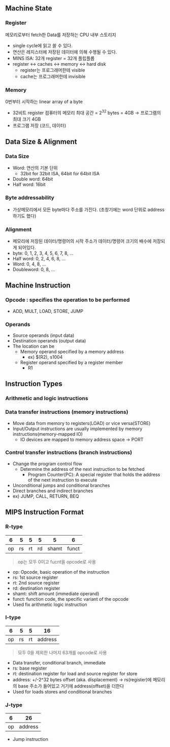 ## Machine State
### Register
메모리로부터 fetch한 Data를 저장하는 CPU 내부 스토리지
- single cycle에 읽고 쓸 수 있다.
- 연산은 레지스터에 저장된 데이터에 의해 수행될 수 있다.
- MINS ISA: 32개 register = 32개 플립플롭
- register <-> caches <-> memory <-> hard disk
	- register는 프로그래머한테 visible
	- cache는 프로그래머한테 invisible
### Memory
0번부터 시작하는 linear array of a byte
- 32비트 register 컴퓨터의 메모리 최대 공간 = $2^{32}$ bytes = 4GB -> 프로그램의 최대 크기 4GB
- 프로그램 저장 (코드, 데이터)

## Data Size & Alignment
### Data Size
- Word: 연산의 기본 단위
	- 32bit for 32bit ISA, 64bit for 64bit ISA
- Double word: 64bit
- Half word: 16bit
### Byte addressability
- 가상메모리에서 모든 byte마다 주소를 가진다. (초창기에는 word 단위로 address하기도 했다)
### Alignment
- 메모리에 저장된 데이터/명령어의 시작 주소가 데이터/명령어 크기의 배수에 저장되게 되어있다.
- byte: 0, 1, 2, 3, 4, 5, 6, 7, 8, ...
- Half word: 0, 2, 4, 6, 8, ...
- Word: 0, 4, 8, ...
- Doubleword: 0, 8, ...

## Machine Instruction
### Opcode : specifies the operation to be performed
- ADD, MULT, LOAD, STORE, JUMP
### Operands
- Source operands (input data)
- Destination operands (output data)
- The location can be
	- Memory operand specified by a memory address
		- ex) $(R2), s1004
	- Register operand specified by a register member
		- R1

## Instruction Types
### Arithmetic and logic instructions
### Data transfer instructions (memory instructions)
- Move data from memory to registers(LOAD) or vice versa(STORE)
- Input/Output instructions are usually implemented by memory instructions(memory-mapped IO)
	- IO devices are mapped to memory address space -> PORT
### Control transfer instructions (branch instructions)
- Change the program control flow
	- Determine the address of the  next instruction to be fetched
		- Program Counter(PC): A special register that holds the address of the next instruction to execute
- Unconditional jumps and conditional branches
- Direct branches and indirect branches
- ex) JUMP, CALL, RETURN, BEQ

## MIPS Instruction Format

### R-type
| 6   | 5   | 5   | 5   | 5     | 6     |
| --- | --- | --- | --- | ----- | ----- |
| op  | rs  | rt  | rd  | shamt | funct |
> op는 모두 0이고 fucnt을 opcode로 사용
- op: Opcode, basic operation of the instruction
- rs: 1st source register
- rt: 2nd source register
- rd: destination register
- shamt: shift amount (immediate operand)
- funct: function code, the specific variant of the opcode
- Used fix arithmetic logic instruction
### I-type
| 6   | 5   | 5   | 16      |
| --- | --- | --- | ------- |
| op  | rs  | rt  | address |
> 모두 0을 제외한 나머지 63개를 opcode로 사용
- Data transfer, conditional branch, immediate
- rs: base register
- rt: destination register for load and source register for store
- address: +/-2^32 bytes offset (aka. displacement) -> rs(register)에 메모리의 base 주소가 들어있고 거기에 address(offset)을 더한다
- Used for loads stores and conditional branches
### J-type
| 6   | 26      |
| --- | ------- |
| op  | address |
- Jump instruction